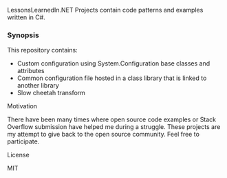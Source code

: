 LessonsLearnedIn.NET Projects contain code patterns and examples written in C#.

### Synopsis

This repository contains:
 + Custom configuration using System.Configuration base classes and attributes
 + Common configuration file hosted in a class library that is linked to another library
 + Slow cheetah transform

Motivation

There have been many times where open source code examples or Stack Overflow submission have helped me during a struggle. These projects are my attempt to give back to the open source community. Feel free to participate.

License

MIT
